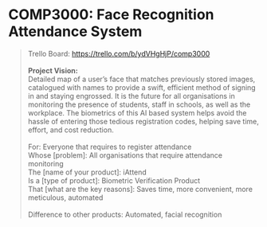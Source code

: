 # COMP3000: Face Recognition Attendance System

> Trello Board: https://trello.com/b/ydVHgHjP/comp3000 <br />
> <br />
> **Project Vision:** <br />
> Detailed map of a user’s face that matches previously stored images, catalogued with names to provide a swift, efficient method of signing in and staying engrossed. It is the future for all organisations in monitoring the presence of students, staff in schools, as well as the workplace. The biometrics of this AI based system helps avoid the hassle of entering those tedious registration codes, helping save time, effort, and cost reduction. <br /> 
> <br />
> For: Everyone that requires to register attendance <br />
> Whose [problem]:  All organisations that require attendance monitoring <br />
> The [name of your product]: iAttend <br />
> Is a [type of product]: Biometric Verification Product <br />
> That [what are the key reasons]: Saves time, more convenient, more meticulous, automated <br />  
> Difference to other products: Automated, facial recognition <br />
